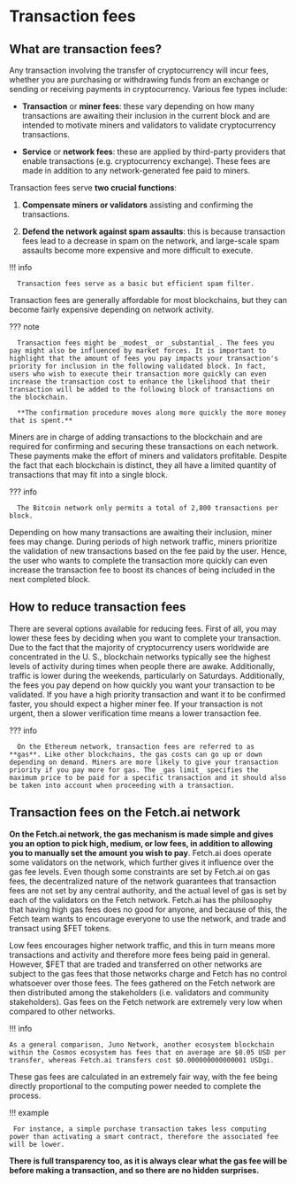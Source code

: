 # Transaction fees

## What are transaction fees?

Any transaction involving the transfer of cryptocurrency will incur fees, whether you are purchasing or withdrawing funds from an exchange or sending or receiving payments in cryptocurrency. Various fee types include: 

* **Transaction** or **miner fees**: these vary depending on how many transactions are awaiting their inclusion in the current block and are intended to motivate miners and validators to validate cryptocurrency transactions.

* **Service** or **network fees**: these are applied by third-party providers that enable transactions (e.g. cryptocurrency exchange). These fees are made in addition to any network-generated fee paid to miners. 
   
Transaction fees serve **two crucial functions**: 

1. **Compensate miners or validators** assisting and confirming the transactions. 
   
2. **Defend the network against spam assaults**: this is because transaction fees lead to a decrease in spam on the network, and large-scale spam assaults become more expensive and more difficult to execute. 
    
!!! info

      Transaction fees serve as a basic but efficient spam filter.
 
Transaction fees are generally affordable for most blockchains, but they can become fairly expensive depending on network activity. 

??? note 

      Transaction fees might be _modest_ or _substantial_. The fees you pay might also be influenced by market forces. It is important to highlight that the amount of fees you pay impacts your transaction's priority for inclusion in the following validated block. In fact, users who wish to execute their transaction more quickly can even increase the transaction cost to enhance the likelihood that their transaction will be added to the following block of transactions on the blockchain. 

      **The confirmation procedure moves along more quickly the more money that is spent.**

Miners are in charge of adding transactions to the blockchain and are required for confirming and securing these transactions on each network. These payments make the effort of miners and validators profitable. Despite the fact that each blockchain is distinct, they all have a limited quantity of transactions that may fit into a single block.

??? info

      The Bitcoin network only permits a total of 2,800 transactions per block.

Depending on how many transactions are awaiting their inclusion, miner fees may change. During periods of high network traffic, miners prioritize the validation of new transactions based on the fee paid by the user. Hence, the user who wants to complete the transaction more quickly can even increase the transaction fee to boost its chances of being included in the next completed block.

## How to reduce transaction fees

There are several options available for reducing fees. First of all, you may lower these fees by deciding when you want to complete your transaction. Due to the fact that the majority of cryptocurrency users worldwide are concentrated in the U. S., blockchain networks typically see the highest levels of activity during times when people there are awake. Additionally, traffic is lower during the weekends, particularly on Saturdays. Additionally, the fees you pay depend on how quickly you want your transaction to be validated. If you have a high priority transaction and want it to be confirmed faster, you should expect a higher miner fee. If your transaction is not urgent, then a slower verification time means a lower transaction fee. 

??? info

      On the Ethereum network, transaction fees are referred to as **gas**. Like other blockchains, the gas costs can go up or down depending on demand. Miners are more likely to give your transaction priority if you pay more for gas. The _gas limit_ specifies the maximum price to be paid for a specific transaction and it should also be taken into account when proceeding with a transaction. 

## Transaction fees on the Fetch.ai network

**On the Fetch.ai network, the gas mechanism is made simple and gives you an option to pick high, medium, or low fees, in addition to allowing you to manually set the amount you wish to pay**. Fetch.ai does operate some validators on the network, which further gives it influence over the gas fee levels. Even though some constraints are set by Fetch.ai on gas fees, the decentralized nature of the network guarantees that transaction fees are not set by any central authority, and the actual level of gas is set by each of the validators on the Fetch network. Fetch.ai has the philosophy that having high gas fees does no good for anyone, and because of this, the Fetch team wants to encourage everyone to use the network, and trade and transact using $FET tokens. 

Low fees encourages higher network traffic, and this in turn means more transactions and activity and therefore more fees being paid in general. However, $FET that are traded and transferred on other networks are subject to the gas fees that those networks charge and Fetch has no control whatsoever over those fees. The fees gathered on the Fetch network are then distributed among the stakeholders (i.e. validators and community stakeholders). Gas fees on the Fetch network are extremely very low when compared to other networks. 

!!! info

    As a general comparison, Juno Network, another ecosystem blockchain within the Cosmos ecosystem has fees that on average are $0.05 USD per transfer, whereas Fetch.ai transfers cost $0.000000000000001 USDgi. 

These gas fees are calculated in an extremely fair way, with the fee being directly proportional to the computing power needed to complete the process. 

!!! example

     For instance, a simple purchase transaction takes less computing power than activating a smart contract, therefore the associated fee will be lower. 

**There is full transparency too, as it is always clear what the gas fee will be before making a transaction, and so there are no hidden surprises.**
